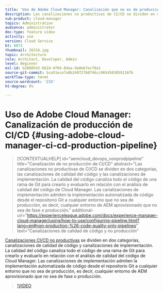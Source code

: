 ```yaml
---
title: 'Uso de Adobe Cloud Manager: Canalización que no es de producción de CI/CD'
description: Las canalizaciones no productivas de CI/CD se dividen en dos categorías, las canalizaciones de calidad del código y las canalizaciones de implementación. La calidad del código canaliza todo el código de una rama de Git para crearlo y evaluarlo en relación con el análisis de calidad del código de Cloud Manager. Las canalizaciones de implementación admiten la implementación automatizada de código desde el repositorio Git a cualquier entorno que no sea de producción, es decir, cualquier entorno de AEM aprovisionado que no sea de fase o producción.
sub-product: cloud-manager
topics: Administration
audience: administrator
doc-type: feature video
activity: use
version: Cloud Service
kt: 6873
thumbnail: 26316.jpg
topic: Architecture
role: Architect, Developer, Admin
level: Beginner
exl-id: b28805d3-bb2d-4f66-8daa-9a8eb7ecf0a1
source-git-commit: bca51ece7a9b249727b8746cc9654503059116fb
workflow-type: tm+mt
source-wordcount: '233'
ht-degree: 0%

---
```


# Uso de Adobe Cloud Manager: Canalización de producción de CI/CD {#using-adobe-cloud-manager-ci-cd-production-pipeline}

>[!CONTEXTUALHELP]
>id="aemcloud_devops_nonprodpipeline"
>title="Canalización de no producción de CI/CD"
>abstract="Las canalizaciones no productivas de CI/CD se dividen en dos categorías, las canalizaciones de calidad del código y las canalizaciones de implementación. La calidad del código canaliza todo el código de una rama de Git para crearlo y evaluarlo en relación con el análisis de calidad del código de Cloud Manager. Las canalizaciones de implementación admiten la implementación automatizada de código desde el repositorio Git a cualquier entorno que no sea de producción, es decir, cualquier entorno de AEM aprovisionado que no sea de fase o producción."
>additional-url="https://experienceleague.adobe.com/docs/experience-manager-cloud-manager/using/how-to-use/configuring-pipeline.html?lang=en#non-production-%26-code-quality-only-pipelines" text="Canalizaciones de calidad de código y no producción"

[Canalizaciones CI/CD no productivas](https://experienceleague.adobe.com/docs/experience-manager-cloud-manager/using/how-to-use/configuring-pipeline.html?lang=en#non-production-%26-code-quality-only-pipelines) se dividen en dos categorías, canalizaciones de calidad de código y canalizaciones de implementación. La calidad del código canaliza todo el código de una rama de Git para crearlo y evaluarlo en relación con el análisis de calidad del código de Cloud Manager. Las canalizaciones de implementación admiten la implementación automatizada de código desde el repositorio Git a cualquier entorno que no sea de producción, es decir, cualquier entorno de AEM aprovisionado que no sea de fase o producción.

>[!VIDEO](https://video.tv.adobe.com/v/26316/?quality=12&learn=on)
